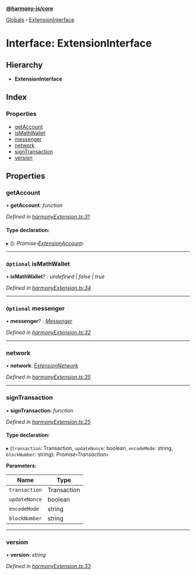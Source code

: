 **[@harmony-js/core](../README.md)**

[Globals](../README.md) › [ExtensionInterface](extensioninterface.md)

# Interface: ExtensionInterface

## Hierarchy

* **ExtensionInterface**

## Index

### Properties

* [getAccount](extensioninterface.md#getaccount)
* [isMathWallet](extensioninterface.md#optional-ismathwallet)
* [messenger](extensioninterface.md#optional-messenger)
* [network](extensioninterface.md#network)
* [signTransaction](extensioninterface.md#signtransaction)
* [version](extensioninterface.md#version)

## Properties

###  getAccount

• **getAccount**: *function*

*Defined in [harmonyExtension.ts:31](https://github.com/FireStack-Lab/Harmony-sdk-core/blob/517232c/packages/harmony-core/src/harmonyExtension.ts#L31)*

#### Type declaration:

▸ (): *Promise‹[ExtensionAccount](extensionaccount.md)›*

___

### `Optional` isMathWallet

• **isMathWallet**? : *undefined | false | true*

*Defined in [harmonyExtension.ts:34](https://github.com/FireStack-Lab/Harmony-sdk-core/blob/517232c/packages/harmony-core/src/harmonyExtension.ts#L34)*

___

### `Optional` messenger

• **messenger**? : *[Messenger](../classes/harmony.md#messenger)*

*Defined in [harmonyExtension.ts:32](https://github.com/FireStack-Lab/Harmony-sdk-core/blob/517232c/packages/harmony-core/src/harmonyExtension.ts#L32)*

___

###  network

• **network**: *[ExtensionNetwork](extensionnetwork.md)*

*Defined in [harmonyExtension.ts:35](https://github.com/FireStack-Lab/Harmony-sdk-core/blob/517232c/packages/harmony-core/src/harmonyExtension.ts#L35)*

___

###  signTransaction

• **signTransaction**: *function*

*Defined in [harmonyExtension.ts:25](https://github.com/FireStack-Lab/Harmony-sdk-core/blob/517232c/packages/harmony-core/src/harmonyExtension.ts#L25)*

#### Type declaration:

▸ (`transaction`: Transaction, `updateNonce`: boolean, `encodeMode`: string, `blockNumber`: string): *Promise‹Transaction›*

**Parameters:**

Name | Type |
------ | ------ |
`transaction` | Transaction |
`updateNonce` | boolean |
`encodeMode` | string |
`blockNumber` | string |

___

###  version

• **version**: *string*

*Defined in [harmonyExtension.ts:33](https://github.com/FireStack-Lab/Harmony-sdk-core/blob/517232c/packages/harmony-core/src/harmonyExtension.ts#L33)*